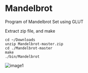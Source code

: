 # Mandelbrot

Program of Mandelbrot Set using GLUT

Extract zip file, and make
```
cd ~/Downloads
unzip Mandelbrot-master.zip
cd ./Mandelbrot-master
make
./bin/Mandelbrot
```
![image1](https://github.com/szkny/Mandelbrot/wiki/images/mandelbrot1.gif)

